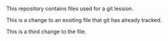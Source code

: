 This repository contains files used for a git lession.

This is a change to an exsiting file that git has already tracked.

This is a third change to the file.

